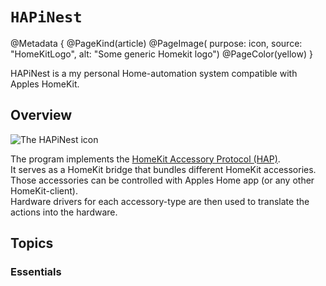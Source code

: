 # ``HAPiNest``

@Metadata {
    @PageKind(article)
    @PageImage(
           purpose: icon, 
           source: "HomeKitLogo", 
           alt: "Some generic Homekit logo")
    @PageColor(yellow)
}

HAPiNest is a my personal Home-automation system compatible with Apples HomeKit.

## Overview

![The HAPiNest icon](icon_256x256.png)


The program implements the  [HomeKit Accessory Protocol (HAP)](../Resources/HAP-Specification-Non-Commercial-Version.pdf).  
It serves as a HomeKit bridge that bundles different HomeKit accessories.  
Those accessories can be controlled with Apples Home app (or any other HomeKit-client).  
Hardware drivers for each accessory-type are then used to translate the actions into the hardware.

## Topics

### Essentials

